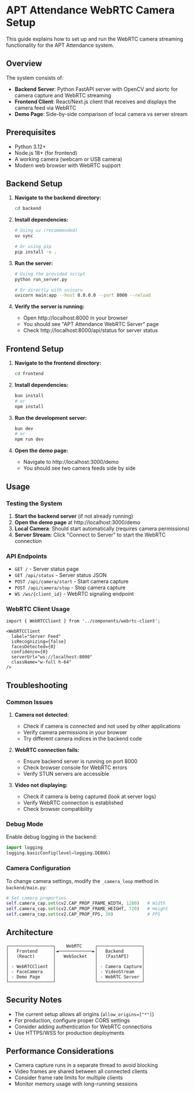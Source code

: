 # APT Attendance WebRTC Camera Setup

This guide explains how to set up and run the WebRTC camera streaming functionality for the APT Attendance system.

## Overview

The system consists of:
- **Backend Server**: Python FastAPI server with OpenCV and aiortc for camera capture and WebRTC streaming
- **Frontend Client**: React/Next.js client that receives and displays the camera feed via WebRTC
- **Demo Page**: Side-by-side comparison of local camera vs server stream

## Prerequisites

- Python 3.12+
- Node.js 18+ (for frontend)
- A working camera (webcam or USB camera)
- Modern web browser with WebRTC support

## Backend Setup

1. **Navigate to the backend directory:**
   ```bash
   cd backend
   ```

2. **Install dependencies:**
   ```bash
   # Using uv (recommended)
   uv sync
   
   # Or using pip
   pip install -e .
   ```

3. **Run the server:**
   ```bash
   # Using the provided script
   python run_server.py
   
   # Or directly with uvicorn
   uvicorn main:app --host 0.0.0.0 --port 8000 --reload
   ```

4. **Verify the server is running:**
   - Open http://localhost:8000 in your browser
   - You should see "APT Attendance WebRTC Server" page
   - Check http://localhost:8000/api/status for server status

## Frontend Setup

1. **Navigate to the frontend directory:**
   ```bash
   cd frontend
   ```

2. **Install dependencies:**
   ```bash
   bun install
   # or
   npm install
   ```

3. **Run the development server:**
   ```bash
   bun dev
   # or
   npm run dev
   ```

4. **Open the demo page:**
   - Navigate to http://localhost:3000/demo
   - You should see two camera feeds side by side

## Usage

### Testing the System

1. **Start the backend server** (if not already running)
2. **Open the demo page** at http://localhost:3000/demo
3. **Local Camera**: Should start automatically (requires camera permissions)
4. **Server Stream**: Click "Connect to Server" to start the WebRTC connection

### API Endpoints

- `GET /` - Server status page
- `GET /api/status` - Server status JSON
- `POST /api/camera/start` - Start camera capture
- `POST /api/camera/stop` - Stop camera capture
- `WS /ws/{client_id}` - WebRTC signaling endpoint

### WebRTC Client Usage

```tsx
import { WebRTCClient } from '../components/webrtc-client';

<WebRTCClient
  label="Server Feed"
  isRecognizing={false}
  facesDetected={0}
  confidence={0}
  serverUrl="ws://localhost:8000"
  className="w-full h-64"
/>
```

## Troubleshooting

### Common Issues

1. **Camera not detected:**
   - Check if camera is connected and not used by other applications
   - Verify camera permissions in your browser
   - Try different camera indices in the backend code

2. **WebRTC connection fails:**
   - Ensure backend server is running on port 8000
   - Check browser console for WebRTC errors
   - Verify STUN servers are accessible

3. **Video not displaying:**
   - Check if camera is being captured (look at server logs)
   - Verify WebRTC connection is established
   - Check browser compatibility

### Debug Mode

Enable debug logging in the backend:
```python
import logging
logging.basicConfig(level=logging.DEBUG)
```

### Camera Configuration

To change camera settings, modify the `_camera_loop` method in `backend/main.py`:

```python
# Set camera properties
self.camera_cap.set(cv2.CAP_PROP_FRAME_WIDTH, 1280)   # Width
self.camera_cap.set(cv2.CAP_PROP_FRAME_HEIGHT, 720)   # Height
self.camera_cap.set(cv2.CAP_PROP_FPS, 30)             # FPS
```

## Architecture

```
┌─────────────────┐    WebRTC     ┌─────────────────┐
│   Frontend      │◄─────────────►│   Backend       │
│   (React)       │   WebSocket   │   (FastAPI)     │
│                 │               │                 │
│ - WebRTCClient  │               │ - Camera Capture│
│ - FaceCamera    │               │ - VideoStream   │
│ - Demo Page     │               │ - WebRTC Server │
└─────────────────┘               └─────────────────┘
```

## Security Notes

- The current setup allows all origins (`allow_origins=["*"]`)
- For production, configure proper CORS settings
- Consider adding authentication for WebRTC connections
- Use HTTPS/WSS for production deployments

## Performance Considerations

- Camera capture runs in a separate thread to avoid blocking
- Video frames are shared between all connected clients
- Consider frame rate limits for multiple clients
- Monitor memory usage with long-running sessions
